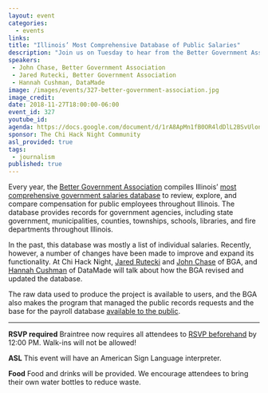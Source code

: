 ```yaml
---
layout: event
categories:
  - events
links:
title: "Illinois’ Most Comprehensive Database of Public Salaries"
description: "Join us on Tuesday to hear from the Better Government Association, which compiles Illinois’ most comprehensive government salary database, on the work they’ve done to improve the database’s functionality and provide greater context and more powerful searching for users. Don’t forget to register by noon on Tuesday the 27th!"
speakers: 
 - John Chase, Better Government Association
 - Jared Rutecki, Better Government Association
 - Hannah Cushman, DataMade
image: /images/events/327-better-government-association.jpg
image_credit:
date: 2018-11-27T18:00:00-06:00
event_id: 327
youtube_id:
agenda: https://docs.google.com/document/d/1rA8ApMn1fB0OR4ldDlL2BSvUlonX6Vjtwlq_v6AOzTI/edit?usp=sharing
sponsor: The Chi Hack Night Community
asl_provided: true
tags:
 - journalism
published: true
---
```


Every year, the [Better Government Association](https://www.bettergov.org/) compiles Illinois’ [most comprehensive government salaries database](https://salary.bettergov.org/) to review, explore, and compare compensation for public employees throughout Illinois. The database provides records for government agencies, including state government, municipalities, counties, townships, schools, libraries, and fire departments throughout Illinois.

In the past, this database was mostly a list of individual salaries. Recently, however, a number of changes have been made to improve and expand its functionality. At Chi Hack Night, [Jared Rutecki](https://www.bettergov.org/team/jared-rutecki) and [John Chase](https://www.bettergov.org/team/john-chase) of BGA, and [Hannah Cushman](https://www.linkedin.com/in/hancush) of DataMade will talk about how the BGA revised and updated the database.

The raw data used to produce the project is available to users, and the BGA also makes the program that managed the public records requests and the base for the payroll database [available to the public](https://github.com/bettergov).

---

**RSVP required** Braintree now requires all attendees to [RSVP beforehand](https://www.eventbrite.com/e/chi-hack-night-registration-41703945624) by 12:00 PM. Walk-ins will not be allowed!

**ASL** This event will have an American Sign Language interpreter.

**Food** Food and drinks will be provided. We encourage attendees to bring their own water bottles to reduce waste.
